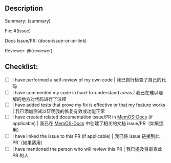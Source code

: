 ## Description

<!--
Please include a summary of the changes below;
Fill in the issue number that this PR addresses (if applicable);
Fill in the related MemOS-Docs repository issue or PR link (if applicable);
Mention the person who will review this PR (if you know who it is);
Replace (summary), (issue), (docs-issue-or-pr-link), and (reviewer) with the appropriate information.

请在下方填写更改的摘要；
填写此 PR 解决的问题编号（如果适用）；
填写相关的 MemOS-Docs 仓库 issue 或 PR 链接（如果适用）；
提及将审查此 PR 的人（如果您知道是谁）；
替换 (summary)、(issue)、(docs-issue-or-pr-link) 和 (reviewer) 为适当的信息。
-->

Summary: (summary)

Fix: #(issue)

Docs Issue/PR: (docs-issue-or-pr-link)

Reviewer: @(reviewer)

## Checklist:

- [ ] I have performed a self-review of my own code | 我已自行检查了自己的代码
- [ ] I have commented my code in hard-to-understand areas | 我已在难以理解的地方对代码进行了注释
- [ ] I have added tests that prove my fix is effective or that my feature works | 我已添加测试以证明我的修复有效或功能正常
- [ ] I have created related documentation issue/PR in [MemOS-Docs](https://github.com/MemTensor/MemOS-Docs) (if applicable) | 我已在 [MemOS-Docs](https://github.com/MemTensor/MemOS-Docs) 中创建了相关的文档 issue/PR（如果适用）
- [ ] I have linked the issue to this PR (if applicable) | 我已将 issue 链接到此 PR（如果适用）
- [ ] I have mentioned the person who will review this PR | 我已提及将审查此 PR 的人
